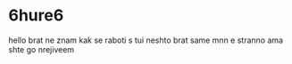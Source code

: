 # 6hure6
hello
brat ne znam kak se raboti s tui neshto
brat same mnn e stranno ama shte go nrejiveem
